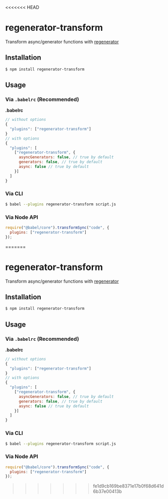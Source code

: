 <<<<<<< HEAD
# regenerator-transform

Transform async/generator functions with [regenerator](https://github.com/facebook/regenerator)

## Installation

```sh
$ npm install regenerator-transform
```

## Usage

### Via `.babelrc` (Recommended)

**.babelrc**

```js
// without options
{
  "plugins": ["regenerator-transform"]
}
// with options
{
  "plugins": [
    ["regenerator-transform", {
      asyncGenerators: false, // true by default
      generators: false, // true by default
      async: false // true by default
    }]
  ]
}
```

### Via CLI

```sh
$ babel --plugins regenerator-transform script.js
```

### Via Node API

```javascript
require("@babel/core").transformSync("code", {
  plugins: ["regenerator-transform"]
});
```
=======
# regenerator-transform

Transform async/generator functions with [regenerator](https://github.com/facebook/regenerator)

## Installation

```sh
$ npm install regenerator-transform
```

## Usage

### Via `.babelrc` (Recommended)

**.babelrc**

```js
// without options
{
  "plugins": ["regenerator-transform"]
}
// with options
{
  "plugins": [
    ["regenerator-transform", {
      asyncGenerators: false, // true by default
      generators: false, // true by default
      async: false // true by default
    }]
  ]
}
```

### Via CLI

```sh
$ babel --plugins regenerator-transform script.js
```

### Via Node API

```javascript
require("@babel/core").transformSync("code", {
  plugins: ["regenerator-transform"]
});
```
>>>>>>> fe1d9cb169be8371e17b0f68d641d6b37e00413b
